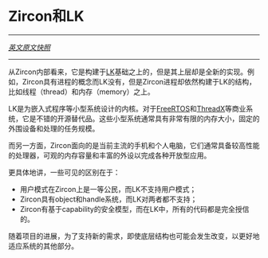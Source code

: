 # Zircon和LK

---

[*英文原文快照*](https://github.com/fuchsia-mirror/zircon/blob/3adf3875541d28ad944637f753f8e454fa91dceb/docs/zx_and_lk.md)

---

<!---
Zircon was born as a branch of [LK](https://github.com/littlekernel/lk) and even
now many inner constructs are based on LK while the layers above are new. For
example, Zircon has the concept of a process but LK does not. However, a Zircon
process is made of LK-level constructs such as LK's ``thread_t``.
--->
从Zircon内部看来，它是构建于[LK](https://github.com/littlekernel/lk)基础之上的，但是其上层却是全新的实现。例如，Zircon具有进程的概念而LK没有，但是Zircon进程却依然构建于LK的结构，比如线程（thread）和内存（memory）之上。

<!---
LK is a Kernel designed for small systems typically used in embedded
applications. It is a good alternative to commercial offerings like
[FreeRTOS](http://www.freertos.org/) or [ThreadX](http://rtos.com/products/threadx/).
Such systems often have a very limited amount of ram, a fixed set of peripherals
and a bounded set of tasks.
--->
LK是为嵌入式程序等小型系统设计的内核。对于[FreeRTOS](http://www.freertos.org/)和[ThreadX](http://rtos.com/products/threadx/)等商业系统，它是不错的开源替代品。这些小型系统通常具有非常有限的内存大小，固定的外围设备和处理的任务规模。

<!---
On the other hand, Zircon targets modern phones and modern personal computers
with fast processors, non-trivial amounts of ram with arbitrary peripherals
doing open ended computation.
--->
而另一方面，Zircon面向的是当前主流的手机和个人电脑，它们通常具备较高性能的处理器，可观的内存容量和丰富的外设以完成各种开放型应用。

<!---
More specifically, some the visible differences are:
--->
更具体地讲，一些可见的区别在于：

<!---
+ LK can run in 32-bit systems. Zircon is 64-bit only.
+ Zircon has first class user-mode support. LK does not.
+ Zircon has a capability-based security model. In LK all code is trusted.
--->
+ 用户模式在Zircon上是一等公民，而LK不支持用户模式；
+ Zircon具有object和handle系统，而LK对两者都不支持；
+ Zircon有基于capability的安全模型，而在LK中，所有的代码都是完全授信的。

<!---
Over time, even the low level constructs have changed to accomodate the new
requirements and to better fit the rest of the system.
--->
随着项目的进展，为了支持新的需求，即使底层结构也可能会发生改变，以更好地适应系统的其他部分。
